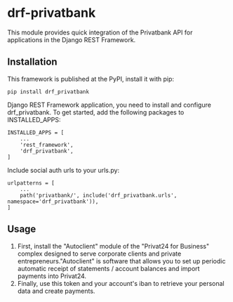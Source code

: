 # drf-privatbank
This module provides quick integration of the Privatbank API for applications in the Django REST Framework.

## Installation
This framework is published at the PyPI, install it with pip:

    pip install drf_privatbank

Django REST Framework application, you need to install and configure drf_privatbank. To get started, add the following packages to INSTALLED_APPS:

    INSTALLED_APPS = [
        ...
        'rest_framework',
        'drf_privatbank',
    ]

Include social auth urls to your urls.py:

    urlpatterns = [
        ...
        path('privatbank/', include('drf_privatbank.urls', namespace='drf_privatbank')),
    ]

## Usage
1. First, install the "Autoclient" module of the "Privat24 for Business" complex designed to serve corporate clients and private entrepreneurs."Autoclient" is software that allows you to set up periodic automatic receipt of statements / account balances and import payments into Privat24.
2. Finally, use this token and your account's iban to retrieve your personal data and create payments.
